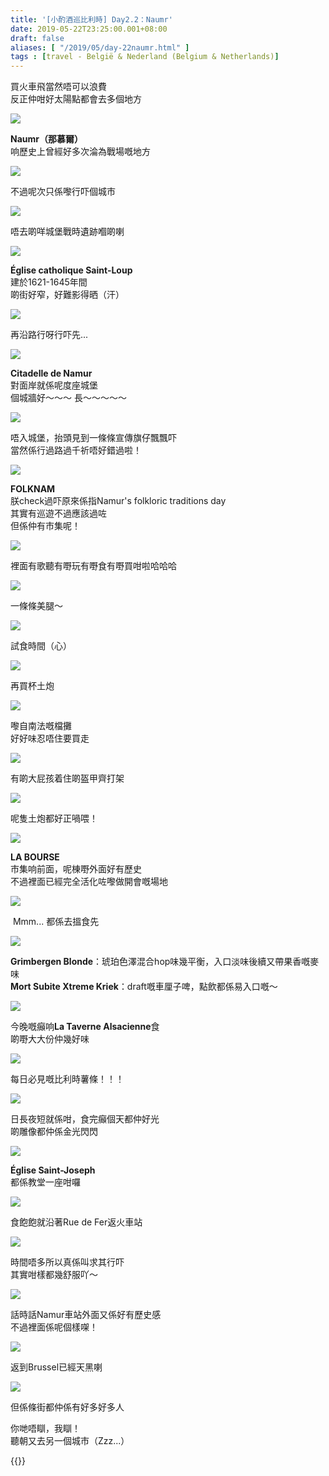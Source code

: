 ```yaml
---
title: '[小酌酒巡比利時] Day2.2：Naumr'
date: 2019-05-22T23:25:00.001+08:00
draft: false
aliases: [ "/2019/05/day-22naumr.html" ]
tags : [travel - België & Nederland (Belgium & Netherlands)]
---
```


買火車飛當然唔可以浪費  
反正仲咁好太陽點都會去多個地方  

![](/images/belgium2z51.jpg)

**Naumr（那慕爾）**  
响歷史上曾經好多次淪為戰場嘅地方  

![](/images/belgium2z52.jpg)

不過呢次只係嚟行吓個城市  

![](/images/belgium2z53.jpg)

唔去啲咩城堡戰時遺跡嗰啲喇  

![](/images/belgium2z54.jpg)

**Église catholique Saint-Loup**  
建於1621-1645年間  
啲街好窄，好難影得晒（汗）  

![](/images/belgium2z55.jpg)

再沿路行呀行吓先...  

![](/images/belgium2z56.jpg)

**Citadelle de Namur**  
對面岸就係呢度座城堡  
個城牆好～～～ 長～～～～～  

![](/images/belgium2z57.jpg)

唔入城堡，抬頭見到一條條宣傳旗仔飄飄吓  
當然係行過路過千祈唔好錯過啦！  

![](/images/belgium2z58.jpg)

**FOLKNAM**  
朕check過吓原來係指Namur's folkloric traditions day  
其實有巡遊不過應該過咗  
但係仲有市集呢！  

![](/images/belgium2z59.jpg)

裡面有歌聽有嘢玩有嘢食有嘢買咁啦哈哈哈  

![](/images/belgium2z60.jpg)

一條條美腿～  

![](/images/belgium2z61.jpg)

試食時間（心）  

![](/images/belgium2z62.jpg)

再買杯土炮  

![](/images/belgium2z63.jpg)

嚟自南法嘅檔攤  
好好味忍唔住要買走  

![](/images/belgium2z64.jpg)

有啲大屁孩着住啲盔甲齊打架  

![](/images/belgium2z65.jpg)

呢隻土炮都好正喎喂！  

![](/images/belgium2z66.jpg)

**LA BOURSE**  
市集响前面，呢棟嘢外面好有歷史  
不過裡面已經完全活化咗嚟做開會嘅場地  

![](/images/belgium2z67.jpg)

 Mmm... 都係去搵食先  

![](/images/belgium2z68.jpg)

**Grimbergen Blonde**：琥珀色澤混合hop味幾平衡，入口淡味後續又帶果香嘅麥味  
**Mort Subite Xtreme Kriek**：draft嘅車厘子啤，點飲都係易入口嘅～  

![](/images/belgium2z69.jpg)

今晚嘅癲响**La Taverne Alsacienne**食  
啲嘢大大份仲幾好味  

![](/images/belgium2z70.jpg)

每日必見嘅比利時薯條！！！  

![](/images/belgium2z71.jpg)

日長夜短就係咁，食完癲個天都仲好光  
啲雕像都仲係金光閃閃  

![](/images/belgium2z72.jpg)

**Église Saint-Joseph**  
都係教堂一座咁囉  

![](/images/belgium2z73.jpg)

食飽飽就沿著Rue de Fer返火車站  

![](/images/belgium2z74.jpg)

時間唔多所以真係叫求其行吓  
其實咁樣都幾舒服吖～  

![](/images/belgium2z75.jpg)

話時話Namur車站外面又係好有歷史感  
不過裡面係呢個樣㗎！  

![](/images/belgium2z76.jpg)

返到Brussel已經天黑喇  

![](/images/belgium2z77.jpg)

但係條街都仲係有好多好多人  
  
  
你哋唔瞓，我瞓！  
聽朝又去另一個城市（Zzz...）  
  
{{<belgium>}}  
